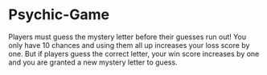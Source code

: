 # Psychic-Game

Players must guess the mystery letter before their guesses run out! You only have 10 chances and using them all up increases your loss score by one.
But if players guess the correct letter, your win score increases by one and you are granted a new mystery letter to guess.
